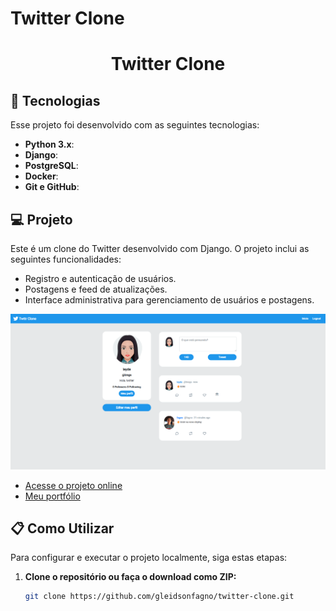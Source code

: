 # Twitter Clone

<h1 align="center"> Twitter Clone </h1>

## 🚀 Tecnologias

Esse projeto foi desenvolvido com as seguintes tecnologias:

- **Python 3.x**:
- **Django**:
- **PostgreSQL**:
- **Docker**:
- **Git e GitHub**:

## 💻 Projeto

Este é um clone do Twitter desenvolvido com Django. O projeto inclui as seguintes funcionalidades:

- Registro e autenticação de usuários.
- Postagens e feed de atualizações.
- Interface administrativa para gerenciamento de usuários e postagens.

![Imagem do Projeto](src/img/projeto.png)

- [Acesse o projeto online](https://clone-twitter.fly.dev/)
- [Meu portfólio](https://www.gleidsonfagno.com.br/)

## 📋 Como Utilizar

Para configurar e executar o projeto localmente, siga estas etapas:

1. **Clone o repositório ou faça o download como ZIP:**

   ```bash
   git clone https://github.com/gleidsonfagno/twitter-clone.git
